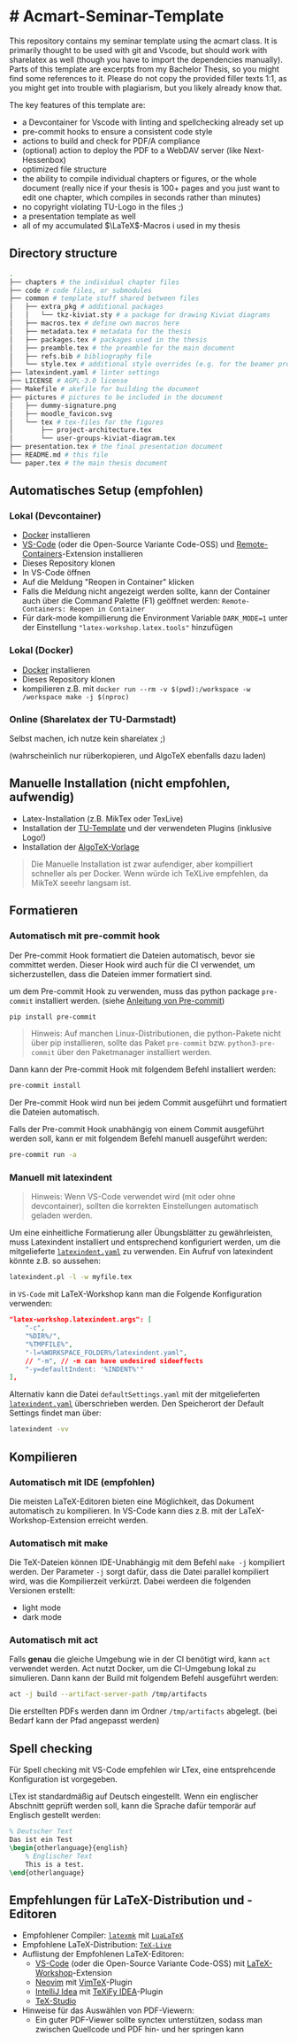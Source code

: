 # # Acmart-Seminar-Template

This repository contains my seminar template using the acmart class. It is primarily thought to be used with git and Vscode, but should work with sharelatex as well (though you have to import the dependencies manually).  
Parts of this template are excerpts from my Bachelor Thesis, so you might find some references to it. Please do not copy the provided filler texts 1:1, as you might get into trouble with plagiarism, but you likely already know that.  

The key features of this template are:
- a Devcontainer for Vscode with linting and spellchecking already set up
- pre-commit hooks to ensure a consistent code style
- actions to build and check for PDF/A compliance
- (optional) action to deploy the PDF to a WebDAV server (like Next-Hessenbox)
- optimized file structure
- the ability to compile individual chapters or figures, or the whole document (really nice if your thesis is 100+ pages and you just want to edit one chapter, which compiles in seconds rather than minutes)
- no copyright violating TU-Logo in the files ;)
- a presentation template as well
- all of my accumulated $\LaTeX$-Macros i used in my thesis

## Directory structure
```bash
.
├── chapters # the individual chapter files
├── code # code files, or submodules
├── common # template stuff shared between files
│   ├── extra_pkg # additional packages
│   │   └── tkz-kiviat.sty # a package for drawing Kiviat diagrams
│   ├── macros.tex # define own macros here
│   ├── metadata.tex # metadata for the thesis
│   ├── packages.tex # packages used in the thesis
│   ├── preamble.tex # the preamble for the main document
│   ├── refs.bib # bibliography file
│   └── style.tex # additional style overrides (e.g. for the beamer progress bar)
├── latexindent.yaml # linter settings
├── LICENSE # AGPL-3.0 license
├── Makefile # akefile for building the document
├── pictures # pictures to be included in the document
│   ├── dummy-signature.png
│   ├── moodle_favicon.svg
│   └── tex # tex-files for the figures
│       ├── project-architecture.tex
│       └── user-groups-kiviat-diagram.tex
├── presentation.tex # the final presentation document
├── README.md # this file
└── paper.tex # the main thesis document
```

## Automatisches Setup (empfohlen)
### Lokal (Devcontainer)
- [Docker](https://www.docker.com/) installieren
- [VS-Code](https://code.visualstudio.com/) (oder die Open-Source Variante Code-OSS) und [Remote-Containers](https://marketplace.visualstudio.com/items?itemName=ms-vscode-remote.remote-containers)-Extension installieren
- Dieses Repository klonen
- In VS-Code öffnen
- Auf die Meldung "Reopen in Container" klicken
- Falls die Meldung nicht angezeigt werden sollte, kann der Container auch über die Command Palette (F1) geöffnet werden: `Remote-Containers: Reopen in Container`
- Für dark-mode kompillierung die Environment Variable `DARK_MODE=1` unter der Einstellung `"latex-workshop.latex.tools"` hinzufügen
### Lokal (Docker)
- [Docker](https://www.docker.com/) installieren
- Dieses Repository klonen
- kompilieren z.B. mit `docker run --rm -v $(pwd):/workspace -w /workspace make -j $(nproc)`
### Online (Sharelatex der TU-Darmstadt)
Selbst machen, ich nutze kein sharelatex ;)

(wahrscheinlich nur rüberkopieren, und AlgoTeX ebenfalls dazu laden)
## Manuelle Installation (nicht empfohlen, aufwendig)
- Latex-Installation (z.B. MikTex oder TexLive)
- Installation der [TU-Template](https://github.com/tudace/tuda_latex_templates) und der verwendeten Plugins (inklusive Logo!)
- Installation der [AlgoTeX-Vorlage](https://github.com/TUDalgo/AlgoTeX#algotex---die-latex-vorlage-der-fop-und-aud)

> Die Manuelle Installation ist zwar aufendiger, aber kompilliert schneller als per Docker. Wenn würde ich TeXLive empfehlen, da MikTeX seeehr langsam ist.

## Formatieren
### Automatisch mit pre-commit hook
Der Pre-commit Hook formatiert die Dateien automatisch, bevor sie committet werden. Dieser Hook wird auch für die CI verwendet, um sicherzustellen, dass die Dateien immer formatiert sind.

um dem Pre-commit Hook zu verwenden, muss das python package `pre-commit` installiert werden. (siehe [Anleitung von Pre-commit](https://pre-commit.com/#install))
```sh
pip install pre-commit
```

> Hinweis: Auf manchen Linux-Distributionen, die python-Pakete nicht über pip installieren, sollte das Paket `pre-commit` bzw. `python3-pre-commit` über den Paketmanager installiert werden.

Dann kann der Pre-commit Hook mit folgendem Befehl installiert werden:
```sh
pre-commit install
```
Der Pre-commit Hook wird nun bei jedem Commit ausgeführt und formatiert die Dateien automatisch.

Falls der Pre-commit Hook unabhängig von einem Commit ausgeführt werden soll, kann er mit folgendem Befehl manuell ausgeführt werden:
```sh
pre-commit run -a
```

### Manuell mit latexindent
> Hinweis: Wenn VS-Code verwendet wird (mit oder ohne devcontainer), sollten die korrekten Einstellungen automatisch geladen werden.

Um eine einheitliche Formatierung aller Übungsblätter zu gewährleisten, muss Latexindent installiert und entsprechend konfiguriert werden, um die mitgelieferte [`latexindent.yaml`](latexindent.yaml) zu verwenden.
Ein Aufruf von latexindent könnte z.B. so aussehen:
```sh
latexindent.pl -l -w myfile.tex
```
in `VS-Code` mit LaTeX-Workshop kann man die Folgende Konfiguration verwenden:

```json
"latex-workshop.latexindent.args": [
    "-c",
    "%DIR%/",
    "%TMPFILE%",
    "-l=%WORKSPACE_FOLDER%/latexindent.yaml",
    // "-m", // -m can have undesired sideeffects
    "-y=defaultIndent: '%INDENT%'"
],
```

Alternativ kann die Datei `defaultSettings.yaml` mit der mitgelieferten [`latexindent.yaml`](latexindent.yaml) überschrieben werden. Den Speicherort der Default Settings findet man über:
```sh
latexindent -vv
```

## Kompilieren
### Automatisch mit IDE (empfohlen)
Die meisten LaTeX-Editoren bieten eine Möglichkeit, das Dokument automatisch zu kompilieren. In VS-Code kann dies z.B. mit der LaTeX-Workshop-Extension erreicht werden.
### Automatisch mit make
Die TeX-Dateien können IDE-Unabhängig mit dem Befehl `make -j` kompiliert werden. Der Parameter `-j` sorgt dafür, dass die Datei parallel kompiliert wird, was die Kompilierzeit verkürzt. Dabei werdeen die folgenden Versionen erstellt:
- light mode
- dark mode
### Automatisch mit act
Falls **genau** die gleiche Umgebung wie in der CI benötigt wird, kann `act` verwendet werden. Act nutzt Docker, um die CI-Umgebung lokal zu simulieren. Dann kann der Build mit folgendem Befehl ausgeführt werden:
```sh
act -j build --artifact-server-path /tmp/artifacts
```
Die erstellten PDFs werden dann im Ordner `/tmp/artifacts` abgelegt. (bei Bedarf kann der Pfad angepasst werden)

## Spell checking
Für Spell checking mit VS-Code empfehlen wir LTex, eine entsprehcende Konfiguration ist vorgegeben.

LTex ist standardmäßig auf Deutsch eingestellt. Wenn ein englischer Abschnitt geprüft werden soll, kann die Sprache dafür temporär auf Englisch gestellt werden:
```latex
% Deutscher Text
Das ist ein Test
\begin{otherlanguage}{english}
    % Englischer Text
    This is a test.
\end{otherlanguage}
```

## Empfehlungen für LaTeX-Distribution und -Editoren
- Empfohlener Compiler: [`latexmk`](https://ctan.org/pkg/latexmk?lang=de) mit [`LuaLaTeX`](http://www.luatex.org/)
- Empfohlene LaTeX-Distribution: [`TeX-Live`](https://www.tug.org/texlive/)
- Auflistung der Empfohlenen LaTeX-Editoren:
    - [VS-Code](https://code.visualstudio.com/) (oder die Open-Source Variante Code-OSS) mit [LaTeX-Workshop](https://github.com/James-Yu/LaTeX-Workshop)-Extension
    - [Neovim](https://neovim.io/) mit [VimTeX](https://github.com/lervag/vimtex)-Plugin
    - [IntelliJ Idea](https://www.jetbrains.com/de-de/idea/) mit [TeXiFy IDEA](https://plugins.jetbrains.com/plugin/9473-texify-idea)-Plugin
    - [TeX-Studio](https://www.texstudio.org/)
- Hinweise für das Auswählen von PDF-Viewern:
    - Ein guter PDF-Viewer sollte synctex unterstützen, sodass man zwischen Quellcode und PDF hin- und her springen kann
